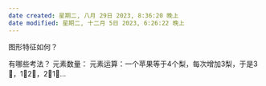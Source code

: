 ```yaml
---
date created: 星期二, 八月 29日 2023, 8:36:20 晚上
date modified: 星期二, 十二月 5日 2023, 6:26:22 晚上
---
```

图形特征如何？
	
有哪些考法？
	元素数量：
	元素运算：一个苹果等于4个梨，每次增加3梨，于是3🍐，1🍎2🍐，2🍎1🍐…